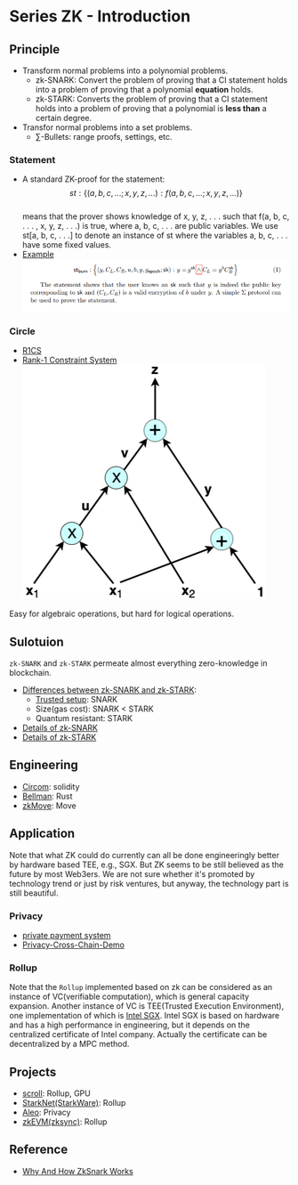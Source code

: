 # Series ZK - Introduction

## Principle
* Transform normal problems into a polynomial problems.    
    * zk-SNARK: Convert the problem of proving that a CI statement holds into a problem of proving that a polynomial **equation** holds.
    * zk-STARK: Converts the problem of proving that a CI statement holds into a problem of proving that a polynomial is **less than** a certain degree.
* Transfor normal problems into a set problems.
    * $\sum$-Bullets: range proofs, settings, etc.

### Statement
* A standard ZK-proof for the statement:  
$$ st: \{(a, b, c, ...; x, y, z, ...) : f(a, b, c, ...; x, y, z, ...)\} $$    
    means that the prover shows knowledge of x, y, z, . . . such that f(a, b, c, . . . , x, y, z, . . .) is true, where a, b, c, . . . are public variables. We use st[a, b, c, . . .] to denote an instance of st where the variables a, b, c, . . . have some fixed values.
* [Example](https://crypto.stanford.edu/~buenz/papers/zether.pdf)  
![example of statement](./image/example%20statement.png)

### Circle
* [R1CS](https://www.zeroknowledgeblog.com/index.php/the-pinocchio-protocol/r1cs)
* [Rank-1 Constraint System](https://tlu.tarilabs.com/cryptography/rank-1)  
![Circle](./image/polynomial-eg-ac.png)  

Easy for algebraic operations, but hard for logical operations.

## Sulotuion
`zk-SNARK` and `zk-STARK` permeate almost everything zero-knowledge in blockchain.

* [Differences between zk-SNARK and zk-STARK](https://blog.pantherprotocol.io/zk-snarks-vs-zk-starks-differences-in-zero-knowledge-technologies/): 
    * [Trusted setup](./zk%20SNARK.md#generate-crs-in-a-decentralized-manner): SNARK
    * Size(gas cost): SNARK < STARK
    * Quantum resistant: STARK
* [Details of zk-SNARK](./zk%20SNARK.md)
* [Details of zk-STARK](./zk%20STARK.md)

## Engineering
* [Circom](./zk%20Circom.md): solidity
* [Bellman](https://github.com/zkcrypto/bellman): Rust
* [zkMove](https://github.com/young-rocks/zkmove): Move

## Application
Note that what ZK could do currently can all be done engineeringly better by hardware based TEE, e.g., SGX. But ZK seems to be still believed as the future by most Web3ers. We are not sure whether it's promoted by technology trend or just by risk ventures, but anyway, the technology part is still beautiful.    

### Privacy
* [ private payment system](https://github.com/ConsenSys/anonymous-zether)
* [Privacy-Cross-Chain-Demo](https://github.com/dantenetwork/Privacy-Cross-Chain-Demo/tree/main/Anonymous)

### Rollup
Note that the `Rollup` implemented based on zk can be considered as an instance of VC(verifiable computation), which is general capacity expansion. Another instance of VC is TEE(Trusted Execution Environment), one implementation of which is [Intel SGX](https://medium.com/@integritee/tee-101-how-intel-sgx-works-and-why-we-use-it-at-integritee-5cb2957c050f). Intel SGX is based on hardware and has a high performance in engineering, but it depends on the centralized certificate of Intel company. Actually the certificate can be decentralized by a MPC method.  

## Projects
* [scroll](https://hackmd.io/@yezhang/S1sJ2cEWY): Rollup, GPU
* [StarkNet(StarkWare)](https://starkware.co/starknet/): Rollup
* [Aleo](https://www.aleo.org/): Privacy
* [zkEVM(zksync)](https://docs.zksync.io/zkevm/): Rollup

## Reference
* [Why And How ZkSnark Works](https://arxiv.org/abs/1906.07221)
